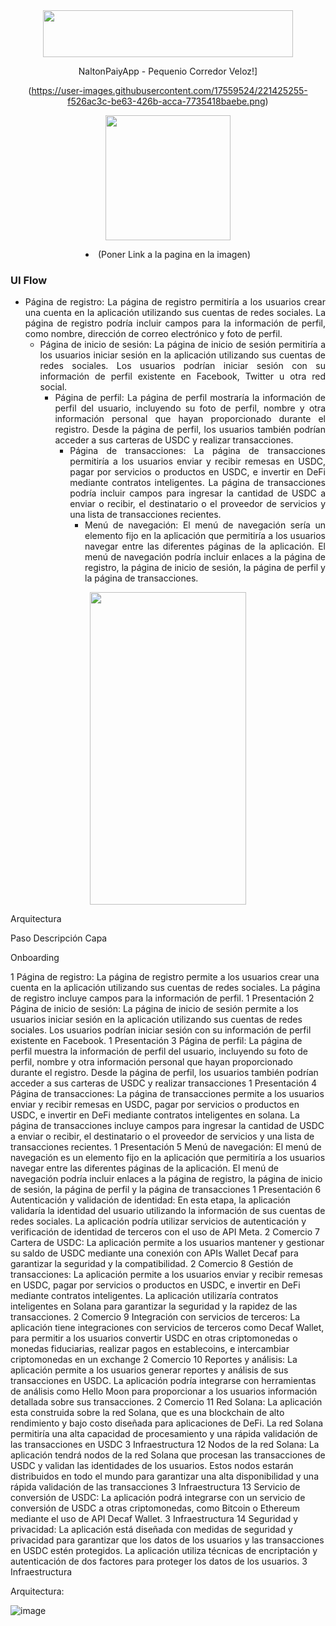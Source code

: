 
<div align="center">
<a title="Proyect Name"  target="_blank"><img src="https://github.com/bancambios/PaiyApp-Hackaton-Etherfuse/blob/main/Images/ProyectName%7D.png"  width="400" height="75"></a>
 
 
 NaltonPaiyApp - Pequenio Corredor Veloz!]
 
 (https://user-images.githubusercontent.com/17559524/221425255-f526ac3c-be63-426b-acca-7735418baebe.png)


<a title="Logo pAIy" href="https://www.canva.com/design/DAFbohngzsQ/5U7AudeforlzVrcpKlU-9A/watch?utm_content=DAFbohngzsQ&utm_campaign=designshare&utm_medium=link&utm_source=publishsharelink" target="_blank"><img src="https://github.com/bancambios/PaiyApp-Hackaton-Etherfuse/blob/main/Images/Log1.png"  width="200" height="200"></a>
<li>(Poner Link a la pagina en la imagen)
</div>

<div align="justify">
<h3>UI Flow</h3>
<ul>
 	<li>Página de registro: La página de registro permitiría a los usuarios crear una cuenta en la aplicación utilizando sus cuentas de redes sociales. La página de registro podría incluir campos para la información de perfil, como nombre, dirección de correo electrónico y foto de perfil.
<ul>
 	<li>Página de inicio de sesión: La página de inicio de sesión permitiría a los usuarios iniciar sesión en la aplicación utilizando sus cuentas de redes sociales. Los usuarios podrían iniciar sesión con su información de perfil existente en Facebook, Twitter u otra red social.
<ul>
 	<li>Página de perfil: La página de perfil mostraría la información de perfil del usuario, incluyendo su foto de perfil, nombre y otra información personal que hayan proporcionado durante el registro. Desde la página de perfil, los usuarios también podrían acceder a sus carteras de USDC y realizar transacciones.
<ul>
 	<li>Página de transacciones: La página de transacciones permitiría a los usuarios enviar y recibir remesas en USDC, pagar por servicios o productos en USDC, e invertir en DeFi mediante contratos inteligentes. La página de transacciones podría incluir campos para ingresar la cantidad de USDC a enviar o recibir, el destinatario o el proveedor de servicios y una lista de transacciones recientes.
<ul>
 	<li>Menú de navegación: El menú de navegación sería un elemento fijo en la aplicación que permitiría a los usuarios navegar entre las diferentes páginas de la aplicación. El menú de navegación podría incluir enlaces a la página de registro, la página de inicio de sesión, la página de perfil y la página de transacciones.
</ul></div>



<div align="center">
<a title="GUI Mobile"  target="_blank"><img src="https://github.com/bancambios/PaiyApp-Hackaton-Etherfuse/blob/main/Images/GUI%20Mobile.png"  width="250" height="500"></a>
</div>


Arquitectura


Paso
Descripción
Capa


Onboarding


1
Página de registro: La página de registro permite a los usuarios crear una cuenta en la aplicación utilizando sus cuentas de redes sociales. La página de registro incluye campos para la información de perfil.
1 
Presentación
2
Página de inicio de sesión: La página de inicio de sesión permite a los usuarios iniciar sesión en la aplicación utilizando sus cuentas de redes sociales. Los usuarios podrían iniciar sesión con su información de perfil existente en Facebook.
1 
Presentación
3
Página de perfil: La página de perfil muestra la información de perfil del usuario, incluyendo su foto de perfil, nombre y otra información personal que hayan proporcionado durante el registro. Desde la página de perfil, los usuarios también podrían acceder a sus carteras de USDC y realizar transacciones
1 
Presentación
4
Página de transacciones: La página de transacciones permite a los usuarios enviar y recibir remesas en USDC, pagar por servicios o productos en USDC, e invertir en DeFi mediante contratos inteligentes en solana. La página de transacciones incluye campos para ingresar la cantidad de USDC a enviar o recibir, el destinatario o el proveedor de servicios y una lista de transacciones recientes.
1 
Presentación
5
Menú de navegación: El menú de navegación es un elemento fijo en la aplicación que permitiría a los usuarios navegar entre las diferentes páginas de la aplicación. El menú de navegación podría incluir enlaces a la página de registro, la página de inicio de sesión, la página de perfil y la página de transacciones
1 
Presentación
6
Autenticación y validación de identidad: En esta etapa, la aplicación validaría la identidad del usuario utilizando la información de sus cuentas de redes sociales. La aplicación podría utilizar servicios de autenticación y verificación de identidad de terceros con el uso de API Meta. 
2 
Comercio 
7
Cartera de USDC: La aplicación permite a los usuarios mantener y gestionar su saldo de USDC  mediante una conexión con APIs Wallet Decaf para garantizar la seguridad y la compatibilidad.
2 
Comercio
8
Gestión de transacciones: La aplicación permite a los usuarios enviar y recibir remesas en USDC, pagar por servicios o productos en USDC, e invertir en DeFi mediante contratos inteligentes. La aplicación utilizaría contratos inteligentes en Solana para garantizar la seguridad y la rapidez de las transacciones.
2 
Comercio
9
Integración con servicios de terceros: La aplicación tiene integraciones con servicios de terceros como Decaf Wallet, para permitir a los usuarios convertir USDC en otras criptomonedas o monedas fiduciarias, realizar pagos en establecoins, e intercambiar criptomonedas en un exchange
2 
Comercio
10
Reportes y análisis: La aplicación permite a los usuarios generar reportes y análisis de sus transacciones en USDC. La aplicación podría integrarse con herramientas de análisis como Hello Moon para proporcionar a los usuarios información detallada sobre sus transacciones.
2 
Comercio
11
Red Solana: La aplicación esta construida sobre la red Solana, que es una blockchain de alto rendimiento y bajo costo diseñada para aplicaciones de DeFi. La red Solana permitiría una alta capacidad de procesamiento y una rápida validación de las transacciones en USDC
3
Infraestructura
12
Nodos de la red Solana: La aplicación tendrá nodos de la red Solana que procesan las transacciones de USDC y validan las identidades de los usuarios. Estos nodos estarán distribuidos en todo el mundo para garantizar una alta disponibilidad y una rápida validación de las transacciones
3
Infraestructura
13
Servicio de conversión de USDC: La aplicación podrá integrarse con un servicio de conversión de USDC a otras criptomonedas, como Bitcoin o Ethereum mediante el uso de API Decaf Wallet. 
3
Infraestructura
14
Seguridad y privacidad: La aplicación está diseñada con medidas de seguridad y privacidad para garantizar que los datos de los usuarios y las transacciones en USDC estén protegidos. La aplicación utiliza técnicas de encriptación y autenticación de dos factores para proteger los datos de los usuarios.
3
Infraestructura


Arquitectura:
   
![image](https://user-images.githubusercontent.com/17559524/221425040-1ffa914c-1b66-4fc6-8b7b-f0633e28511a.png)

